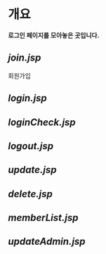 # 개요
**로그인 페이지를 모아놓은 곳입니다.**

## *join.jsp*
회원가입

## *login.jsp*

## *loginCheck.jsp*

## *logout.jsp*

## *update.jsp*

## *delete.jsp*

## *memberList.jsp*

## *updateAdmin.jsp*
